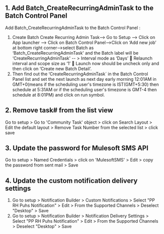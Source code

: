 ## 1. Add Batch_CreateRecurringAdminTask to the Batch Control Panel

Add Batch_CreateRecurringAdminTask to the Batch Control Panel :

1. Create Batch Create Recurring Admin Task--> Go to Setup --> Click on App launcher --> Click on Batch Control Panel-->Click on ‘Add new job’ at bottom right corner-->select Batch as ‘Batch_CreateRecurringAdminTask' and the Batch label will be ‘CreateRecurringAdminTask' -- > Interval mode as ‘Days’  Relaunch interval and scope size as ‘1’  Launch now should be uncheck only and then click on ‘Create new Batch Detail’.
2. Then find out the ‘CreateRecurringAdminTask´ in the Batch Control Panel list and set the next launch as next day early morning 12:01AM in GMT+0(means if the scheduling user's timezone is IST(GMT+5:30) then schedule at 5:31AM or if the scheduling user's timezone is GMT-4 then schedule at 8:01PM) and click on run symbol.

## 2. Remove task# from the list view

Go to setup > Go to 'Community Task' object > click on Search Layout > Edit the default layout >
Remove Task Number from the selected list > click save

## 3. Update the password for Mulesoft SMS API

Go to setup > Named Credentials > click on 'MulesoftSMS' > Edit > copy the password from sent mail > Save

## 4. Update the custom notification delivery settings

1. Go to setup > Notification Builder > Custom Notifications > Select "PP RH Puhs Notification" > Edit > From the Supported Channels > Deselect "Desktop" > Save
2. Go to setup > Notification Builder > Notification Delivery Settings > Select "PP RH Puhs Notification" > Edit > From the Supported Channels > Deselect "Desktop" > Save
